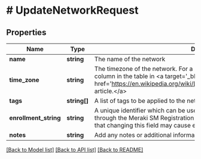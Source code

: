 # # UpdateNetworkRequest

## Properties

Name | Type | Description | Notes
------------ | ------------- | ------------- | -------------
**name** | **string** | The name of the network | [optional]
**time_zone** | **string** | The timezone of the network. For a list of allowed timezones, please see the &#39;TZ&#39; column in the table in &lt;a target&#x3D;&#39;_blank&#39; href&#x3D;&#39;https://en.wikipedia.org/wiki/List_of_tz_database_time_zones&#39;&gt;this article.&lt;/a&gt; | [optional]
**tags** | **string[]** | A list of tags to be applied to the network | [optional]
**enrollment_string** | **string** | A unique identifier which can be used for device enrollment or easy access through the Meraki SM Registration page or the Self Service Portal. Please note that changing this field may cause existing bookmarks to break. | [optional]
**notes** | **string** | Add any notes or additional information about this network here. | [optional]

[[Back to Model list]](../../README.md#models) [[Back to API list]](../../README.md#endpoints) [[Back to README]](../../README.md)
